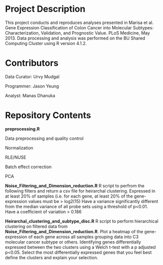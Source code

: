 # Project Description

This project conducts and reproduces analyses presented in Marisa et al. Gene Expression
Classification of Colon Cancer into Molecular Subtypes: Characterization, Validation, and Prognostic
Value. PLoS Medicine, May 2013. Data processing and analysis was performed on the BU Shared Computing Cluster 
using R version 4.1.2.

# Contributors

Data Curator: Urvy Mudgal

Programmer: Jason Yeung

Analyst: Manas Dhanuka

# Repository Contents

**preprocessing.R**

Data preprocessing and quality control

Normalization

RLE/NUSE

Batch effect correction

PCA

**Noise_Filtering_and_Dimension_reduction.R**
R script to perfrom the following filters and return  a csv file for heirarchal clustering.
Expressed in at least 20% of samples (i.e. for each gene, at least 20% of the gene-expression values must be > log2(15)
Have a variance significantly different from the median variance of all probe sets using a threshold of p<0.01.
Have a coefficient of variation > 0.186


**Heirarchal_clustering_and_subtype_disc.R**
R script to perform hierarchical clustering on filtered data from **Noise_Filtering_and_Dimension_reduction.R**. 
Plot a heatmap of the gene-expression of each gene across all samples grouping data into C3 molecular cancer subtype or others. 
Identifying genes differentially expressed between the two clusters using a Welch t-test with a p adjusted p<0.05.
Select the most differentially expressed genes that you feel best define the clusters and explain your selection.

